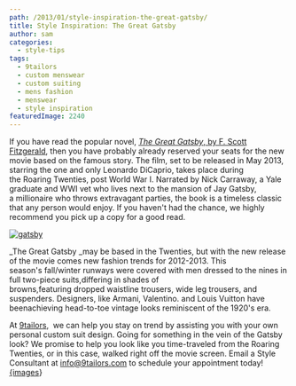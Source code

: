 ```yaml
---
path: /2013/01/style-inspiration-the-great-gatsby/
title: Style Inspiration: The Great Gatsby
author: sam
categories: 
  - style-tips
tags: 
  - 9tailors
  - custom menswear
  - custom suiting
  - mens fashion
  - menswear
  - style inspiration
featuredImage: 2240
---
```

If you have read the popular novel, [_The Great Gatsby_, by F. Scott Fitzgerald](http://ebooks.adelaide.edu.au/f/fitzgerald/f_scott/gatsby/), then you have probably already reserved your seats for the new movie based on the famous story. The film, set to be released in May 2013, starring the one and only Leonardo DiCaprio, takes place during the Roaring Twenties, post World War I. Narrated by Nick Carraway, a Yale graduate and WWI vet who lives next to the mansion of Jay Gatsby, a millionaire who throws extravagant parties, the book is a timeless classic that any person would enjoy. If you haven't had the chance, we highly recommend you pick up a copy for a good read.

[![gatsby](http://blog.9tailors.com/uploads/gatsby-199x300.jpg)](http://blog.9tailors.com/uploads/gatsby.jpg)

_The Great Gatsby _may be based in the Twenties, but with the new release of the movie comes new fashion trends for 2012-2013. This season's fall/winter runways were covered with men dressed to the nines in full two\-piece suits,differing in shades of browns,featuring dropped waistline trousers, wide leg trousers, and suspenders. Designers, like Armani, Valentino. and Louis Vuitton have beenachieving head-to-toe vintage looks reminiscent of the 1920's era.  

At [9tailors](http://www.9tailors.com/),  we can help you stay on trend by assisting you with your own personal custom suit design. Going for something in the vein of the Gatsby look? We promise to help you look like you time-traveled from the Roaring Twenties, or in this case, walked right off the movie screen. Email a Style Consultant at [info@9tailors.com](mailto:info@9tailors.com) to schedule your appointment today! [{images](http://thegreatgatsby.warnerbros.com/#)}